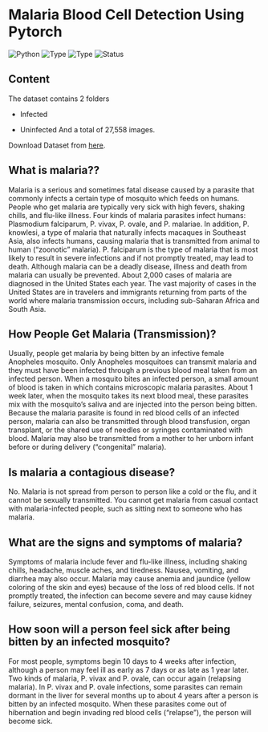 # Malaria Blood Cell Detection Using Pytorch

![Python](https://img.shields.io/badge/python-3.x-orange.svg)
![Type](https://img.shields.io/badge/Deep-Learning-red.svg)
![Type](https://img.shields.io/badge/Type-PYTORCH-green.svg)
![Status](https://img.shields.io/badge/Status-Completed-green.svg)

## Content
The dataset contains 2 folders

* Infected

* Uninfected
 And a total of 27,558 images.

Download Dataset from [here](https://lhncbc.nlm.nih.gov/publication/pub9932).

## What is malaria??
Malaria is a serious and sometimes fatal disease caused by a parasite that commonly infects a certain type of mosquito which feeds on humans. People who get malaria are typically very sick with high fevers, shaking chills, and flu-like illness. Four kinds of malaria parasites infect humans: Plasmodium falciparum, P. vivax, P. ovale, and P. malariae. In addition, P. knowlesi, a type of malaria that naturally infects macaques in Southeast Asia, also infects humans, causing malaria that is transmitted from animal to human (“zoonotic” malaria). P. falciparum is the type of malaria that is most likely to result in severe infections and if not promptly treated, may lead to death. Although malaria can be a deadly disease, illness and death from malaria can usually be prevented. About 2,000 cases of malaria are diagnosed in the United States each year. The vast majority of cases in the United States are in travelers and immigrants returning from parts of the world where malaria transmission occurs, including sub-Saharan Africa and South Asia.


## How People Get Malaria (Transmission)?

Usually, people get malaria by being bitten by an infective female Anopheles mosquito. Only Anopheles mosquitoes can transmit malaria and they must have been infected through a previous blood meal taken from an infected person. When a mosquito bites an infected person, a small amount of blood is taken in which contains microscopic malaria parasites. About 1 week later, when the mosquito takes its next blood meal, these parasites mix with the mosquito’s saliva and are injected into the person being bitten. Because the malaria parasite is found in red blood cells of an infected person, malaria can also be transmitted through blood transfusion, organ transplant, or the shared use of needles or syringes contaminated with blood. Malaria may also be transmitted from a mother to her unborn infant before or during delivery (“congenital” malaria).

## Is malaria a contagious disease?

No. Malaria is not spread from person to person like a cold or the flu, and it cannot be sexually transmitted. You cannot get malaria from casual contact with malaria-infected people, such as sitting next to someone who has malaria.

## What are the signs and symptoms of malaria?

Symptoms of malaria include fever and flu-like illness, including shaking chills, headache, muscle aches, and tiredness. Nausea, vomiting, and diarrhea may also occur. Malaria may cause anemia and jaundice (yellow coloring of the skin and eyes) because of the loss of red blood cells. If not promptly treated, the infection can become severe and may cause kidney failure, seizures, mental confusion, coma, and death.

## How soon will a person feel sick after being bitten by an infected mosquito?

For most people, symptoms begin 10 days to 4 weeks after infection, although a person may feel ill as early as 7 days or as late as 1 year later. Two kinds of malaria, P. vivax and P. ovale, can occur again (relapsing malaria). In P. vivax and P. ovale infections, some parasites can remain dormant in the liver for several months up to about 4 years after a person is bitten by an infected mosquito. When these parasites come out of hibernation and begin invading red blood cells (“relapse”), the person will become sick.
